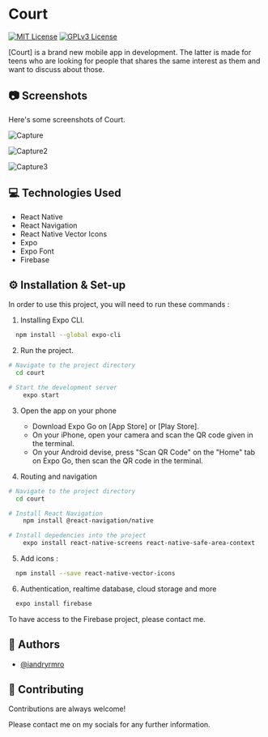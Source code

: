
# Court 


[![MIT License](https://img.shields.io/github/last-commit/iandryrmro/court)](https://github.com/iandryrmro/Court)
[![GPLv3 License](https://img.shields.io/github/languages/top/iandryrmro/court)](https://github.com/iandryrmro/Court)

[Court] is a brand new mobile app in development. The latter is made for teens who are looking for people that shares the same interest as them and want to discuss about those.

## 📷 Screenshots
Here's some screenshots of Court.

![Capture](https://user-images.githubusercontent.com/91464334/178154682-6e1c9ac4-64f2-46fa-9512-f12fee4180ef.PNG)

![Capture2](https://user-images.githubusercontent.com/91464334/178154695-3ddfc395-99eb-4d41-a1d8-698e893e7d26.PNG)

![Capture3](https://user-images.githubusercontent.com/91464334/178154703-6ddb4fd8-9efd-4e71-8d1b-ed64e02c6555.PNG)

## 💻 Technologies Used

- React Native
- React Navigation
- React Native Vector Icons
- Expo
- Expo Font
- Firebase

## ⚙️ Installation & Set-up

In order to use this project, you will need to run these commands :

1. Installing Expo CLI.
```bash
  npm install --global expo-cli
```

2. Run the project.
```bash
# Navigate to the project directory
  cd court

# Start the development server
    expo start
```    

3. Open the app on your phone
    - Download Expo Go on [App Store] or [Play Store].
    - On your iPhone, open your camera and scan the QR code given in the terminal.
    - On your Android devise, press "Scan QR Code" on the "Home" tab on Expo Go, then scan the QR code in the terminal.

4. Routing and navigation
```bash
# Navigate to the project directory
  cd court

# Install React Navigation
    npm install @react-navigation/native

# Install depedencies into the project
    expo install react-native-screens react-native-safe-area-context
```  
5. Add icons :
```bash
  npm install --save react-native-vector-icons
```
6. Authentication, realtime database, cloud storage and more
```bash
  expo install firebase
```    
To have access to the Firebase project, please contact me.
## 🧍 Authors

- [@iandryrmro](https://www.github.com/iandryrmro)


## 🤝 Contributing

Contributions are always welcome!

Please contact me on my socials for any further information.

